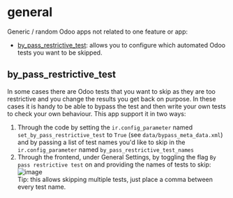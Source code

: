 # general
Generic / random Odoo apps not related to one feature or app:
- [by_pass_restrictive_test](#by_pass_restrictive_test): allows you to configure which automated Odoo tests you want to be skipped.

## by_pass_restrictive_test
In some cases there are Odoo tests that you want to skip as they are too restrictive and you change the results you get back on purpose.
In these cases it is handy to be able to bypass the test and then write your own tests to check your own behaviour.
This app support it in two ways:
1. Through the code by setting the `ir.config_parameter` named `set_by_pass_restrictive_test` to `True` (see `data/bypass_meta_data.xml`) and by passing a list of test names you'd like to skip in the `ir.config_parameter` named `by_pass_restrictive_test_names`
2. Through the frontend, under General Settings, by toggling the flag `By pass restrictive test` on and providing the names of tests to skip:
![image](https://user-images.githubusercontent.com/6352350/184090883-5eae7684-ca23-4e01-96c3-2377fdf4718f.png) <br/>
Tip: this allows skipping multiple tests, just place a comma between every test name.
